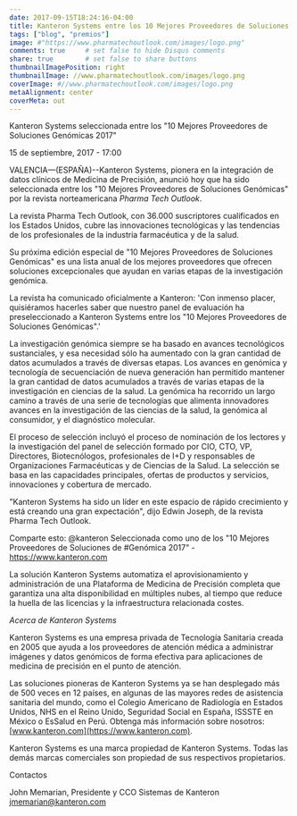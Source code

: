 ```yaml
---
date: 2017-09-15T18:24:16-04:00
title: Kanteron Systems entre los 10 Mejores Proveedores de Soluciones Genómicas
tags: ["blog", "premios"]
image: #"https://www.pharmatechoutlook.com/images/logo.png"
comments: true     # set false to hide Disqus comments
share: true        # set false to share buttons
thumbnailImagePosition: right
thumbnailImage: //www.pharmatechoutlook.com/images/logo.png
coverImage: #//www.pharmatechoutlook.com/images/logo.png
metaAlignment: center
coverMeta: out
---
```


Kanteron Systems seleccionada entre los "10 Mejores Proveedores de Soluciones Genómicas 2017"

<!--more-->

15 de septiembre, 2017 - 17:00

VALENCIA—(ESPAÑA)--Kanteron Systems, pionera en la integración de datos clínicos de Medicina de Precisión, anunció hoy que ha sido  seleccionada entre los "10 Mejores Proveedores de Soluciones Genómicas" por la revista norteamericana *Pharma Tech Outlook*.

La revista Pharma Tech Outlook, con 36.000 suscriptores cualificados en los Estados Unidos, cubre las innovaciones tecnológicas y las tendencias de los profesionales de la industria farmacéutica y de la salud.

Su próxima edición especial de "10 Mejores Proveedores de Soluciones Genómicas" es una lista anual de los mejores proveedores que ofrecen soluciones excepcionales que ayudan en varias etapas de la investigación genómica.

La revista ha comunicado oficialmente a Kanteron: 'Con inmenso placer, quisiéramos hacerles saber que nuestro panel de evaluación ha preseleccionado a Kanteron Systems entre los "10 Mejores Proveedores de Soluciones Genómicas".'

La investigación genómica siempre se ha basado en avances tecnológicos sustanciales, y esa necesidad sólo ha aumentado con la gran cantidad de datos acumulados a través de diversas etapas. Los avances en genómica y tecnología de secuenciación de nueva generación han permitido mantener la gran cantidad de datos acumulados a través de varias etapas de la investigación en ciencias de la salud. La genómica ha recorrido un largo camino a través de una serie de tecnologías que alimenta innovadores avances en la investigación de las ciencias de la salud, la genómica al consumidor, y el diagnóstico molecular.

El proceso de selección incluyó el proceso de nominación de los lectores y la investigación del panel de selección formado por CIO, CTO, VP, Directores, Biotecnólogos, profesionales de I+D y responsables de Organizaciones Farmacéuticas y de Ciencias de la Salud. La selección se basa en las capacidades principales, ofertas de productos y servicios, innovaciones y cobertura de mercado.

"Kanteron Systems ha sido un líder en este espacio de rápido crecimiento y está creando una gran expectación", dijo Edwin Joseph, de la revista Pharma Tech Outlook.

Comparte esto: @kanteron Seleccionada como uno de los "10 Mejores Proveedores de Soluciones de #Genómica 2017" - https://www.kanteron.com

La solución Kanteron Systems automatiza el aprovisionamiento y administración de una Plataforma de Medicina de Precisión completa que garantiza una alta disponibilidad en múltiples nubes, al tiempo que reduce la huella de las licencias y la infraestructura relacionada costes.

*Acerca de Kanteron Systems*

Kanteron Systems es una empresa privada de Tecnología Sanitaria creada en 2005 que ayuda a los proveedores de atención médica a administrar imágenes y datos genómicos de forma efectiva para aplicaciones de medicina de precisión en el punto de atención.

Las soluciones pioneras de Kanteron Systems ya se han desplegado más de 500 veces en 12 países, en algunas de las mayores redes de asistencia sanitaria del mundo, como el Colegio Americano de Radiología en Estados Unidos, NHS en el Reino Unido, Seguridad Social en España, ISSSTE en México o EsSalud en Perú. Obtenga más información sobre nosotros: [www.kanteron.com](https://www.kanteron.com).

Kanteron Systems es una marca propiedad de Kanteron Systems. Todas las demás marcas comerciales son propiedad de sus respectivos propietarios.

Contactos

John Memarian, Presidente y CCO
Sistemas de Kanteron
jmemarian@kanteron.com